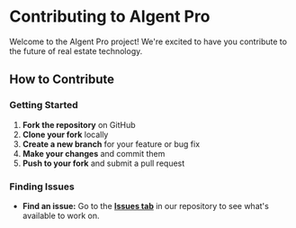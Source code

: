 # Contributing to AIgent Pro

Welcome to the AIgent Pro project! We're excited to have you contribute to the future of real estate technology.

## How to Contribute

### Getting Started

1. **Fork the repository** on GitHub
2. **Clone your fork** locally
3. **Create a new branch** for your feature or bug fix
4. **Make your changes** and commit them
5. **Push to your fork** and submit a pull request

### Finding Issues

*   **Find an issue:** Go to the [**Issues tab**](https://github.com/RealEstateAgentic/RealEstateAgentic/issues) in our repository to see what's available to work on. 